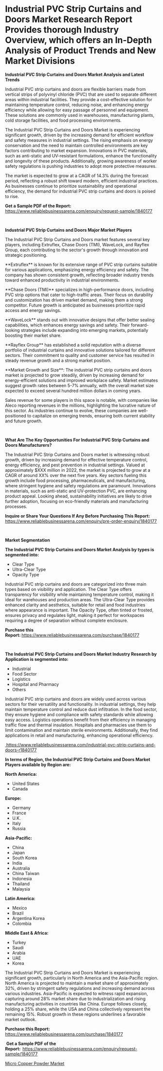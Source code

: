 <p><h1>Industrial PVC Strip Curtains and Doors Market Research Report Provides thorough Industry Overview, which offers an In-Depth Analysis of Product Trends and New Market Divisions</h1></p><p><strong>Industrial PVC Strip Curtains and Doors Market Analysis and Latest Trends</strong></p>
<p><p>Industrial PVC strip curtains and doors are flexible barriers made from vertical strips of polyvinyl chloride (PVC) that are used to separate different areas within industrial facilities. They provide a cost-effective solution for maintaining temperature control, reducing noise, and enhancing energy efficiency while allowing for easy passage of personnel and equipment. These solutions are commonly used in warehouses, manufacturing plants, cold storage facilities, and food processing environments.</p><p>The Industrial PVC Strip Curtains and Doors Market is experiencing significant growth, driven by the increasing demand for efficient workflow and safety measures in industrial settings. The rising emphasis on energy conservation and the need to maintain controlled environments are key factors contributing to market expansion. Innovations in PVC materials, such as anti-static and UV-resistant formulations, enhance the functionality and longevity of these products. Additionally, growing awareness of worker safety regulations is pushing industries to adopt more protective measures.</p><p>The market is expected to grow at a CAGR of 14.3% during the forecast period, reflecting a robust shift toward modern, efficient industrial practices. As businesses continue to prioritize sustainability and operational efficiency, the demand for industrial PVC strip curtains and doors is poised to rise.</p></p>
<p><strong>Get a Sample PDF of the Report:&nbsp;</strong> <a href="https://www.reliablebusinessarena.com/enquiry/request-sample/1840177?utm_campaign=2039&utm_medium=2&utm_source=Github&utm_content=ia&utm_term=03022025&utm_id=industrial-pvc-strip-curtains-and-doors">https://www.reliablebusinessarena.com/enquiry/request-sample/1840177</a></p>
<p>&nbsp;</p>
<p><strong>Industrial PVC Strip Curtains and Doors Major Market Players</strong></p>
<p><p>The Industrial PVC Strip Curtains and Doors market features several key players, including Extruflex, Chase Doors (TMI), WaveLock, and Rayflex Group, each contributing to the sector's growth through innovation and strategic positioning.</p><p>**Extruflex** is known for its extensive range of PVC strip curtains suitable for various applications, emphasizing energy efficiency and safety. The company has shown consistent growth, reflecting broader industry trends toward enhanced productivity in industrial environments. </p><p>**Chase Doors (TMI)** specializes in high-performance doors, including PVC strip options that cater to high-traffic areas. Their focus on durability and customization has driven market demand, making them a strong competitor. Future growth is anticipated as businesses prioritize rapid access and energy savings.</p><p>**WaveLock** stands out with innovative designs that offer better sealing capabilities, which enhances energy savings and safety. Their forward-looking strategies include expanding into emerging markets, potentially boosting their market share.</p><p>**Rayflex Group** has established a solid reputation with a diverse portfolio of industrial curtains and innovative solutions tailored for different sectors. Their commitment to quality and customer service has resulted in steady revenue growth and a strong market position.</p><p>**Market Growth and Size**: The industrial PVC strip curtains and doors market is projected to grow steadily, driven by increasing demand for energy-efficient solutions and improved workplace safety. Market estimates suggest growth rates between 5-7% annually, with the overall market size expected to exceed several hundred million dollars in coming years.</p><p>Sales revenue for some players in this space is notable, with companies like Aleco reporting revenues in the millions, highlighting the lucrative nature of this sector. As industries continue to evolve, these companies are well-positioned to capitalize on emerging trends, ensuring both current stability and future growth.</p></p>
<p>&nbsp;</p>
<p><strong>What Are The Key Opportunities For Industrial PVC Strip Curtains and Doors Manufacturers?</strong></p>
<p><p>The Industrial PVC Strip Curtains and Doors market is witnessing robust growth, driven by increasing demand for effective temperature control, energy efficiency, and pest prevention in industrial settings. Valued at approximately $XXX million in 2022, the market is projected to grow at a CAGR of around XX% over the next five years. Key sectors fueling this growth include food processing, pharmaceuticals, and manufacturing, where stringent hygiene and safety regulations are paramount. Innovations in materials, such as anti-static and UV-protection PVC, are enhancing product appeal. Looking ahead, sustainability initiatives are likely to drive further adoption, focusing on eco-friendly materials and manufacturing processes.</p></p>
<p><strong>Inquire or Share Your Questions If Any Before Purchasing This Report:</strong> <a href="https://www.reliablebusinessarena.com/enquiry/pre-order-enquiry/1840177?utm_campaign=2039&utm_medium=2&utm_source=Github&utm_content=ia&utm_term=03022025&utm_id=industrial-pvc-strip-curtains-and-doors">https://www.reliablebusinessarena.com/enquiry/pre-order-enquiry/1840177</a></p>
<p>&nbsp;</p>
<p><strong>Market Segmentation</strong></p>
<p><strong>The Industrial PVC Strip Curtains and Doors Market Analysis by types is segmented into:</strong></p>
<p><ul><li>Clear Type</li><li>Ultra-Clear Type</li><li>Opacity Type</li></ul></p>
<p><p>Industrial PVC strip curtains and doors are categorized into three main types based on visibility and application. The Clear Type offers transparency for visibility while maintaining temperature control, making it ideal for warehouses and production areas. The Ultra-Clear Type provides enhanced clarity and aesthetics, suitable for retail and food industries where appearance is important. The Opacity Type, often tinted or frosted, ensures privacy and regulates light, making it perfect for workspaces requiring a degree of separation without complete enclosure.</p></p>
<p><strong>Purchase this Report:&nbsp;</strong><a href="https://www.reliablebusinessarena.com/purchase/1840177?utm_campaign=2039&utm_medium=2&utm_source=Github&utm_content=ia&utm_term=03022025&utm_id=industrial-pvc-strip-curtains-and-doors">https://www.reliablebusinessarena.com/purchase/1840177</a></p>
<p>&nbsp;</p>
<p><strong>The Industrial PVC Strip Curtains and Doors Market Industry Research by Application is segmented into:</strong></p>
<p><ul><li>Industrial</li><li>Food Sector</li><li>Logistics</li><li>Hospital and Pharmacy</li><li>Others</li></ul></p>
<p><p>Industrial PVC strip curtains and doors are widely used across various sectors for their versatility and functionality. In industrial settings, they help maintain temperature control and reduce dust infiltration. In the food sector, they ensure hygiene and compliance with safety standards while allowing easy access. Logistics operations benefit from their efficiency in managing traffic flow and thermal insulation. Hospitals and pharmacies use them to limit contamination and maintain sterile environments. Additionally, they find applications in retail and manufacturing, enhancing operational efficiency.</p></p>
<p><a href="https://www.reliablebusinessarena.com/industrial-pvc-strip-curtains-and-doors-r1840177?utm_campaign=2039&utm_medium=2&utm_source=Github&utm_content=ia&utm_term=03022025&utm_id=industrial-pvc-strip-curtains-and-doors">&nbsp;https://www.reliablebusinessarena.com/industrial-pvc-strip-curtains-and-doors-r1840177</a></p>
<p><strong>In terms of Region, the Industrial PVC Strip Curtains and Doors Market Players available by Region are:</strong></p>
<p>
    <p> <strong> North America: </strong>
        <ul>
            <li>United States</li>
            <li>Canada</li>
        </ul>
        </p> 
    <p> <strong> Europe: </strong>
        <ul>
            <li>Germany</li>
            <li>France</li>
            <li>U.K.</li>
            <li>Italy</li>
            <li>Russia</li>
        </ul>
        </p> 
    <p> <strong> Asia-Pacific: </strong>
        <ul>
            <li>China</li>
            <li>Japan</li>
            <li>South Korea</li>
            <li>India</li>
            <li>Australia</li>
            <li>China Taiwan</li>
            <li>Indonesia</li>
            <li>Thailand</li>
            <li>Malaysia</li>
        </ul>
        </p> 
    <p> <strong> Latin America: </strong>
        <ul>
            <li>Mexico</li>
            <li>Brazil</li>
            <li>Argentina Korea</li>
            <li>Colombia</li>
        </ul>
        </p> 
    <p> <strong> Middle East & Africa: </strong>
        <ul>
            <li>Turkey</li>
            <li>Saudi</li>
            <li>Arabia</li>
            <li>UAE</li>
            <li>Korea</li>
        </ul>
    </p>
    </p>
<p><p>The Industrial PVC Strip Curtains and Doors Market is experiencing significant growth, particularly in North America and the Asia-Pacific region. North America is projected to maintain a market share of approximately 32%, driven by stringent safety regulations and increasing demand across various industries. Asia-Pacific is expected to witness rapid expansion, capturing around 28% market share due to industrialization and rising manufacturing activities in countries like China. Europe follows closely, holding a 25% share, while the USA and China collectively represent the remaining 15%. Robust growth in these regions underlines a favorable market outlook.</p></p>
<p><strong>Purchase this Report: </strong><a href="https://www.reliablebusinessarena.com/purchase/1840177?utm_campaign=2039&utm_medium=2&utm_source=Github&utm_content=ia&utm_term=03022025&utm_id=industrial-pvc-strip-curtains-and-doors">https://www.reliablebusinessarena.com/purchase/1840177</a></p>
<p>&nbsp;<strong>Get a Sample PDF of the Report:&nbsp;&nbsp;</strong><a href="https://www.reliablebusinessarena.com/enquiry/request-sample/1840177?utm_campaign=2039&utm_medium=2&utm_source=Github&utm_content=ia&utm_term=03022025&utm_id=industrial-pvc-strip-curtains-and-doors">https://www.reliablebusinessarena.com/enquiry/request-sample/1840177</a></p>
<p><strong></strong></p>
<p><p><a href="https://github.com/SamiaChowdhury801/Market-Research-Report-List-1/blob/main/micro-copper-powder-market.md?utm_campaign=2039&utm_medium=2&utm_source=Github&utm_content=ia&utm_term=03022025&utm_id=industrial-pvc-strip-curtains-and-doors">Micro Copper Powder Market</a></p></p>